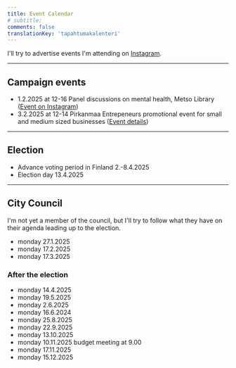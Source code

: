 ```yaml
---
title: Event Calendar
# subtitle:
comments: false
translationKey: 'tapahtumakalenteri'
---
```



I'll try to advertise events I'm attending on [Instagram](https://www.instagram.com/prtthllknn).



---

## Campaign events

- 1.2.2025 at 12-16 Panel discussions on mental health, Metso Library ([Event on Instagram](https://www.instagram.com/p/DEzwvFAKEao/?img_index=1))
- 3.2.2025 at 12-14 Pirkanmaa Entrepeneurs promotional event for small and medium sized businesses ([Event details](https://www.yrittajat.fi/tapahtumat/pirkanmaan-yrittajien-sidosryhmatilaisuus/))

---

## Election
- Advance voting period in Finland 2.-8.4.2025
- Election day 13.4.2025

---

## City Council

I'm not yet a member of the council, but I'll try to follow what they have on their agenda leading up to the election.

- monday 27.1.2025  
- monday 17.2.2025  
- monday 17.3.2025  
### After the election
- monday 14.4.2025  
- monday 19.5.2025  
- monday 2.6.2025  
- monday 16.6.2024  
- monday 25.8.2025  
- monday 22.9.2025  
- monday 13.10.2025  
- monday 10.11.2025 budget meeting at 9.00  
- monday 17.11.2025  
- monday 15.12.2025
